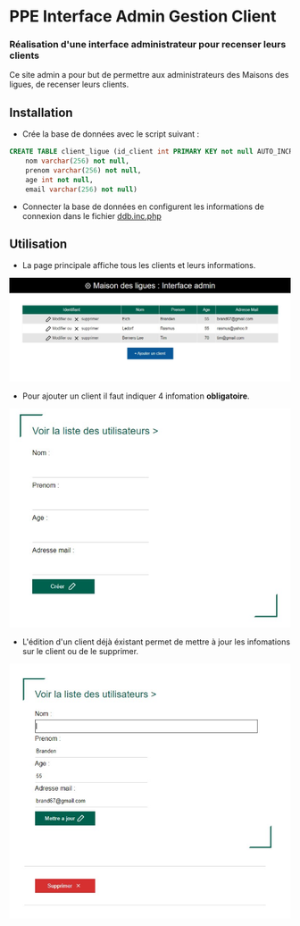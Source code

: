 # PPE Interface Admin Gestion Client

### Réalisation d'une interface administrateur pour recenser leurs clients

Ce site admin a pour but de permettre aux administrateurs des 
Maisons des ligues, de recenser leurs clients.

## Installation

* Crée la base de données avec le script suivant :
```sql
CREATE TABLE client_ligue (id_client int PRIMARY KEY not null AUTO_INCREMENT, 
	nom varchar(256) not null, 
	prenom varchar(256) not null, 
	age int not null, 
	email varchar(256) not null)
```
* Connecter la base de données en configurent les informations de connexion dans le fichier [ddb.inc.php](https://github.com/InMemoriam7th/PPE_pro/blob/master/src/ddb.inc.php) 

## Utilisation

* La page principale affiche tous les clients et leurs informations.

![Page principale](https://raw.githubusercontent.com/InMemoriam7th/PPE_pro/master/asset/page_principale.jpg)

* Pour ajouter un client il faut indiquer 4 infomation **obligatoire**.  

![Ajouter un client](https://raw.githubusercontent.com/InMemoriam7th/PPE_pro/master/asset/ajouter_client.jpg)

* L'édition d'un client déjà éxistant permet de mettre à jour les infomations sur le client ou de le supprimer.

![Modifier un client](https://raw.githubusercontent.com/InMemoriam7th/PPE_pro/master/asset/modifier_client.jpg)